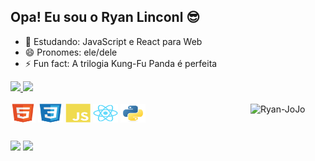 ## Opa! Eu sou o Ryan Linconl 😎

- 🌱 Estudando: JavaScript e React para Web
- 😄 Pronomes: ele/dele
- ⚡ Fun fact: A trilogia Kung-Fu Panda é perfeita

<div>
  <a href="https://github.com/RyanLinconl">
  <img height="180cm" src="https://github-readme-stats.vercel.app/api?username=ryanlinconl&show_icons=false&theme=gotham#gh-dark-mode-only"/>
  <img height="180cm" src="https://github-readme-stats.vercel.app/api/top-langs/?username=ryanlinconl&layout=compact&theme=gotham&hide_border=true" />
  </a>
</div>

<div style="display: inline_block"><br>
  <img align="center" alt="Ryan-HTML" height="30" width="40" src="https://raw.githubusercontent.com/devicons/devicon/master/icons/html5/html5-original.svg">
  <img align="center" alt="Ryan-CSS" height="30" width="40" src="https://raw.githubusercontent.com/devicons/devicon/master/icons/css3/css3-original.svg">
  <img align="center" alt="Ryan-Js" height="30" width="40" src="https://raw.githubusercontent.com/devicons/devicon/master/icons/javascript/javascript-plain.svg">
  <img align="center" alt="Ryan-React" height="30" width="40" src="https://raw.githubusercontent.com/devicons/devicon/master/icons/react/react-original.svg">
  <img align="center" alt="Ryan-Python" height="30" width="40" src="https://raw.githubusercontent.com/devicons/devicon/master/icons/python/python-original.svg">
  <img align="right" alt="Ryan-JoJo" height="120" width="120" src="https://cdn.discordapp.com/attachments/711672286138335333/1245098195407601795/RyanJOJO_1.gif?ex=6657838e&is=6656320e&hm=4a6961d2f8e6ccf89414bca7d4db21d27a470192f7a87e257bfe82c41e245a7a&">
</div>

##

<div> 
  <a href = "mailto:oryanlira@gmail.com"><img src="https://img.shields.io/badge/-Gmail-%23333?style=for-the-badge&logo=gmail&logoColor=white" target="_blank"></a>
  <a href="https://www.linkedin.com/in/ryan-linconl/" target="_blank"><img src="https://img.shields.io/badge/-LinkedIn-%230077B5?style=for-the-badge&logo=linkedin&logoColor=white" target="_blank"></a> 
</div>
